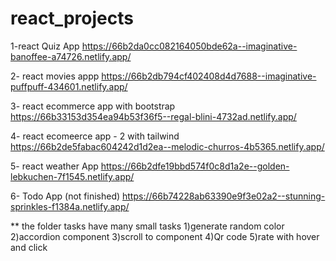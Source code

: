 # react_projects

1-react Quiz App
https://66b2da0cc082164050bde62a--imaginative-banoffee-a74726.netlify.app/

2- react movies appp
https://66b2db794cf402408d4d7688--imaginative-puffpuff-434601.netlify.app/

3- react ecommerce app with bootstrap 
https://66b33153d354ea94b53f36f5--regal-blini-4732ad.netlify.app/

4- react ecomeerce app - 2 with tailwind
https://66b2de5fabac604242d1d2ea--melodic-churros-4b5365.netlify.app/

5- react weather App
https://66b2dfe19bbd574f0c8d1a2e--golden-lebkuchen-7f1545.netlify.app/

6- Todo App (not finished)
https://66b74228ab63390e9f3e02a2--stunning-sprinkles-f1384a.netlify.app/

** the folder tasks have many small tasks 
1)generate random color
2)accordion component
3)scroll to component
4)Qr code
5)rate with hover and click

